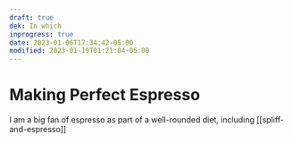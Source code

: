 ```yaml
---
draft: true
dek: In which
inprogress: true
date: 2023-01-06T17:34:42-05:00
modified: 2023-01-19T01:21:04-05:00
---
```


# Making Perfect Espresso

I am a big fan of espresso as part of a well-rounded diet, including [[spliff-and-espresso]]
